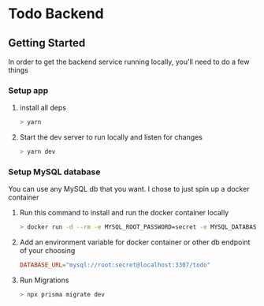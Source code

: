 # Todo Backend

## Getting Started

In order to get the backend service running locally, you'll need to do a few things

### Setup app

1. install all deps
   ```bash
   > yarn
   ```
1. Start the dev server to run locally and listen for changes
   ```bash
   > yarn dev
   ```

### Setup MySQL database

You can use any MySQL db that you want. I chose to just spin up a docker container

1. Run this command to install and run the docker container locally
   ```bash
   > docker run -d --rm -e MYSQL_ROOT_PASSWORD=secret -e MYSQL_DATABASE=todo --name prisma_db -p 3307:3306 mysql:8.0
   ```
1. Add an environment variable for docker container or other db endpoint of your choosing
   ```conf
   DATABASE_URL="mysql://root:secret@localhost:3307/todo"
   ```
1. Run Migrations
   ```bash
   > npx prisma migrate dev
   ```
